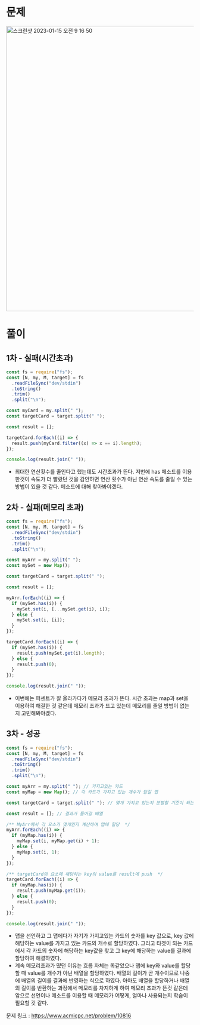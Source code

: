 # 문제

<img width="764" alt="스크린샷 2023-01-15 오전 9 16 50" src="https://user-images.githubusercontent.com/103481518/212502841-a54cf86a-e81f-43e2-89b0-0a2a36b02231.png">

# 풀이

## 1차 - 실패(시간초과)

```javascript
const fs = require("fs");
const [N, my, M, target] = fs
  .readFileSync("dev/stdin")
  .toString()
  .trim()
  .split("\n");

const myCard = my.split(" ");
const targetCard = target.split(" ");

const result = [];

targetCard.forEach((i) => {
  result.push(myCard.filter((x) => x == i).length);
});

console.log(result.join(" "));
```

- 최대한 연산횟수를 줄인다고 했는데도 시간초과가 뜬다. 저번에 has 메소드를 이용한것이 속도가 더 빨랐던 것을 감안하면 연산 횟수가 아닌 연산 속도를 줄일 수 있는 방법이 있을 것 같다. 메소드에 대해 찾아봐야겠다.

## 2차 - 실패(메모리 초과)

```javascript
const fs = require("fs");
const [N, my, M, target] = fs
  .readFileSync("dev/stdin")
  .toString()
  .trim()
  .split("\n");

const myArr = my.split(" ");
const mySet = new Map();

const targetCard = target.split(" ");

const result = [];

myArr.forEach((i) => {
  if (mySet.has(i)) {
    mySet.set(i, [...mySet.get(i), i]);
  } else {
    mySet.set(i, [i]);
  }
});

targetCard.forEach((i) => {
  if (mySet.has(i)) {
    result.push(mySet.get(i).length);
  } else {
    result.push(0);
  }
});

console.log(result.join(" "));
```

- 이번에는 퍼센트가 잘 올라가다가 메모리 초과가 뜬다. 시간 초과는 map과 set을 이용하여 해결한 것 같은데 메모리 초과가 뜨고 있는데 메모리를 줄일 방법이 없는지 고민해봐야겠다.

## 3차 - 성공

```javascript
const fs = require("fs");
const [N, my, M, target] = fs
  .readFileSync("dev/stdin")
  .toString()
  .trim()
  .split("\n");

const myArr = my.split(" "); // 가지고있는 카드
const myMap = new Map(); // 각 카드가 가지고 있는 개수가 담길 맵

const targetCard = target.split(" "); // 몇개 가지고 있는지 분별할 기준이 되는 카드

const result = []; // 결과가 들어갈 배열

/** MyArr에서 각 요소가 몇개인지 계산하여 맵에 할당  */
myArr.forEach((i) => {
  if (myMap.has(i)) {
    myMap.set(i, myMap.get(i) + 1);
  } else {
    myMap.set(i, 1);
  }
});

/** targetCard의 요소에 해당하는 key의 value를 result에 push  */
targetCard.forEach((i) => {
  if (myMap.has(i)) {
    result.push(myMap.get(i));
  } else {
    result.push(0);
  }
});

console.log(result.join(" "));
```

- 맵을 선언하고 그 맵에다가 자기가 가지고있는 카드의 숫자를 key 값으로, key 값에 해당하는 value를 가지고 있는 카드의 개수로 할당하였다. 그리고 타겟이 되는 카드에서 각 카드의 숫자에 해당하는 key값을 찾고 그 key에 해당하는 value를 결과에 할당하여 해결하였다.
- 계속 메모리초과가 떴던 이유는 흐름 자체는 똑같았으나 맵에 key와 value를 할당할 때 value를 개수가 아닌 배열을 할당하였다. 배열의 길이가 곧 개수이므로 나중에 배열의 길이를 결과에 반영하는 식으로 하였다. 아마도 배열을 할당하거나 배열의 길이를 반환하는 과정에서 메모리를 차지하게 하여 메모리 초과가 뜬것 같은데 앞으로 선언이나 메소드를 이용할 때 메모리가 어떻게, 얼마나 사용되는지 학습이 필요할 것 같다.

문제 링크 : https://www.acmicpc.net/problem/10816
